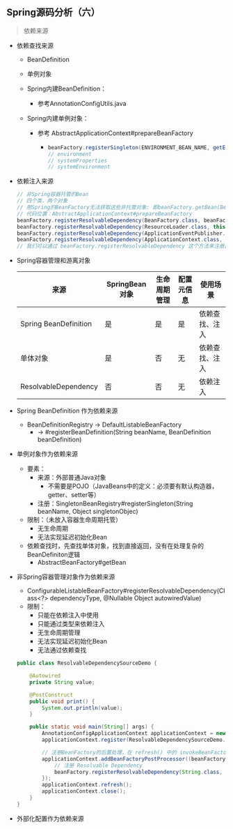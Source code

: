 ## Spring源码分析（六）

> 依赖来源



- 依赖查找来源

  - BeanDefinition

  - 单例对象

  - Spring内建BeanDefinition：

    - 参考AnnotationConfigUtils.java

  - Spring内建单例对象：

    - 参考 AbstractApplicationContext#prepareBeanFactory

      - ```java
        beanFactory.registerSingleton(ENVIRONMENT_BEAN_NAME, getEnvironment());
        // environment
        // systemProperties
        // systemEnvironment
        ```

 

- 依赖注入来源

  ```java
  // 非Spring容器托管的Bean
  // 四个类，两个对象
  // 用Spring的BeanFactory无法获取这些非托管对象: 即beanFactory.getBean(BeanFactory.class)报错
  // 代码位置：AbstractApplicationContext#prepareBeanFactory
  beanFactory.registerResolvableDependency(BeanFactory.class, beanFactory);
  beanFactory.registerResolvableDependency(ResourceLoader.class, this);
  beanFactory.registerResolvableDependency(ApplicationEventPublisher.class, this);
  beanFactory.registerResolvableDependency(ApplicationContext.class, this);
  // 我们可以通过 beanFactory.registerResolvableDependency 这个方法来注册自己的非托管Bean
  ```



- Spring容器管理和游离对象

  | 来源                  | SpringBean对象 | 生命周期管理 | 配置元信息 | 使用场景       |
  | --------------------- | -------------- | ------------ | ---------- | -------------- |
  | Spring BeanDefinition | 是             | 是           | 是         | 依赖查找、注入 |
  | 单体对象              | 是             | 否           | 无         | 依赖查找、注入 |
  | ResolvableDependency  | 否             | 否           | 无         | 依赖注入       |

  



- Spring BeanDefinition 作为依赖来源
  - BeanDefinitionRegistry -> DefaultListableBeanFactory 
    - -> #registerBeanDefinition(String beanName, BeanDefinition beanDefinition)



- 单例对象作为依赖来源
  - 要素：
    - 来源：外部普通Java对象
      - 不需要是POJO（JavaBeans中的定义：必须要有默认构造器，getter、setter等）
    - 注册：SingletonBeanRegistry#registerSingleton(String beanName, Object singletonObjec)
  - 限制：（未放入容器生命周期托管）
    - 无生命周期
    - 无法实现延迟初始化Bean
  - 依赖查找时，先查找单体对象，找到直接返回，没有在处理复杂的BeanDefiniton逻辑
    - AbstractBeanFactory#getBean



- 非Spring容器管理对象作为依赖来源

  - ConfigurableListableBeanFactory#registerResolvableDependency(Class<?> dependencyType, @Nullable Object autowiredValue)
  - 限制：
    - 只能在依赖注入中使用
    - 只能通过类型来依赖注入
    - 无生命周期管理
    - 无法实现延迟初始化Bean
    - 无法通过依赖查找

  ```java
  public class ResolvableDependencySourceDemo {
  
      @Autowired
      private String value;
  
      @PostConstruct
      public void print() {
          System.out.println(value);
      }
  
      public static void main(String[] args) {
          AnnotationConfigApplicationContext applicationContext = new AnnotationConfigApplicationContext();
          applicationContext.register(ResolvableDependencySourceDemo.class);
  
          // 注册BeanFactory的后置处理，在 refresh() 中的 invokeBeanFactoryPostProcessors(beanFactory)
          applicationContext.addBeanFactoryPostProcessor((beanFactory) -> {
              // 注册 Resolvable Dependency
              beanFactory.registerResolvableDependency(String.class, "test resolvable bean");
          });
          applicationContext.refresh();
          applicationContext.close();
      }
  }
  ```

  



- 外部化配置作为依赖来源



